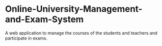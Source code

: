 # Online-University-Management-and-Exam-System
A web application to manage the courses of the students and teachers and participate in exams.
